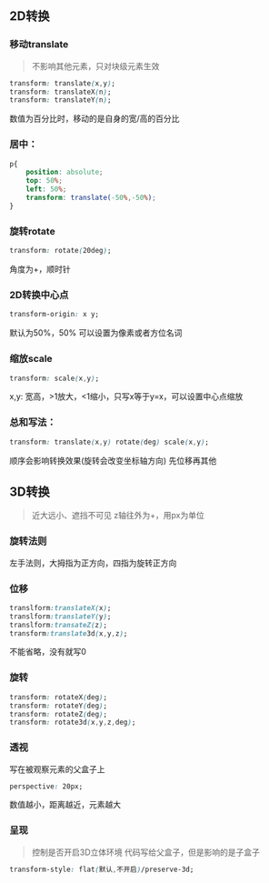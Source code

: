 ## 2D转换
### 移动translate
> 不影响其他元素，只对块级元素生效
```css
transform: translate(x,y);
transform: translateX(n);
transform: translateY(n);
```
数值为百分比时，移动的是自身的宽/高的百分比
### 居中：
```css
p{
    position: absolute;
    top: 50%;
    left: 50%;
    transform: translate(-50%,-50%);
}
```
### 旋转rotate
```css
transform: rotate(20deg);
```
角度为+，顺时针
### 2D转换中心点
```css
transform-origin: x y;
```
默认为50%，50%
可以设置为像素或者方位名词
### 缩放scale
```css
transform: scale(x,y); 
```
x,y: 宽高，>1放大，<1缩小，只写x等于y=x，可以设置中心点缩放
### 总和写法：
```css
transform: translate(x,y) rotate(deg) scale(x,y);
```
顺序会影响转换效果(旋转会改变坐标轴方向)
先位移再其他
## 3D转换
> 近大远小、遮挡不可见
z轴往外为+，用px为单位
### 旋转法则
左手法则，大拇指为正方向，四指为旋转正方向
### 位移
``` css
translform:translateX(x);
translform:translateY(y);
translform:transateZ(z);
transform:translate3d(x,y,z);
```
不能省略，没有就写0
### 旋转
```css
transform: rotateX(deg);
transform: rotateY(deg);
transform: rotateZ(deg);
transform: rotate3d(x,y,z,deg);
```
### 透视
写在被观察元素的父盒子上
```css
perspective: 20px;
```
数值越小，距离越近，元素越大
### 呈现
> 控制是否开启3D立体环境
代码写给父盒子，但是影响的是子盒子
```css
transform-style: flat(默认,不开启)/preserve-3d;
```